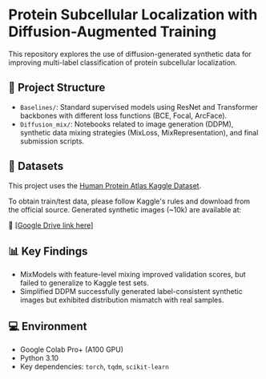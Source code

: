 # Protein Subcellular Localization with Diffusion-Augmented Training

This repository explores the use of diffusion-generated synthetic data for improving multi-label classification of protein subcellular localization.

## 📂 Project Structure

- `Baselines/`: Standard supervised models using ResNet and Transformer backbones with different loss functions (BCE, Focal, ArcFace).
- `Diffusion_mix/`: Notebooks related to image generation (DDPM), synthetic data mixing strategies (MixLoss, MixRepresentation), and final submission scripts.

## 🧪 Datasets

This project uses the [Human Protein Atlas Kaggle Dataset](https://www.kaggle.com/competitions/human-protein-atlas-image-classification/).

To obtain train/test data, please follow Kaggle's rules and download from the official source. Generated synthetic images (~10k) are available at:

🔗 [\[Google Drive link here\]](https://drive.google.com/drive/folders/1tSOZjYSljlmgKWhwMwY25soZMLnzRE-1?usp=sharing)

## 📊 Key Findings

- MixModels with feature-level mixing improved validation scores, but failed to generalize to Kaggle test sets.
- Simplified DDPM successfully generated label-consistent synthetic images but exhibited distribution mismatch with real samples.

<!-- See full results in our [final report (PDF)](link-to-your-pdf-if-applicable). -->

## 💻 Environment

- Google Colab Pro+ (A100 GPU)
- Python 3.10
- Key dependencies: `torch`, `tqdm`, `scikit-learn`

<!-- ## 📜 Citation

If you use or reference this work, please cite: -->
